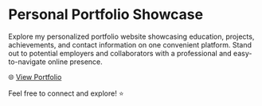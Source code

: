 # Personal Portfolio Showcase

Explore my personalized portfolio website showcasing education, projects, achievements, and contact information on one convenient platform. Stand out to potential employers and collaborators with a professional and easy-to-navigate online presence.

🌐 [View Portfolio](https://shouvikmistry.github.io/Curriculum_Vitae/)

Feel free to connect and explore! ⭐
